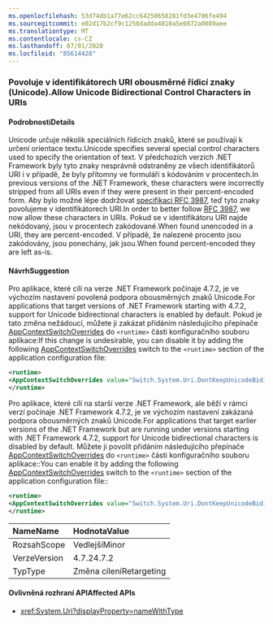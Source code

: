 ```yaml
---
ms.openlocfilehash: 53d74db1a77e62cc64250658281fd3e4706fe494
ms.sourcegitcommit: e02d17b2cf9c1258dadda4810a5e6072a0089aee
ms.translationtype: MT
ms.contentlocale: cs-CZ
ms.lasthandoff: 07/01/2020
ms.locfileid: "85614428"
---
```

### <a name="allow-unicode-bidirectional-control-characters-in-uris"></a><span data-ttu-id="3cc8c-101">Povoluje v identifikátorech URI obousměrné řídicí znaky (Unicode).</span><span class="sxs-lookup"><span data-stu-id="3cc8c-101">Allow Unicode Bidirectional Control Characters in URIs</span></span>

#### <a name="details"></a><span data-ttu-id="3cc8c-102">Podrobnosti</span><span class="sxs-lookup"><span data-stu-id="3cc8c-102">Details</span></span>

<span data-ttu-id="3cc8c-103">Unicode určuje několik speciálních řídicích znaků, které se používají k určení orientace textu.</span><span class="sxs-lookup"><span data-stu-id="3cc8c-103">Unicode specifies several special control characters used to specify the orientation of text.</span></span> <span data-ttu-id="3cc8c-104">V předchozích verzích .NET Framework byly tyto znaky nesprávně odstraněny ze všech identifikátorů URI i v případě, že byly přítomny ve formuláři s kódováním v procentech.</span><span class="sxs-lookup"><span data-stu-id="3cc8c-104">In previous versions of the .NET Framework, these characters were incorrectly stripped from all URIs even if they were present in their percent-encoded form.</span></span> <span data-ttu-id="3cc8c-105">Aby bylo možné lépe dodržovat [specifikaci RFC 3987](https://tools.ietf.org/html/rfc3987), teď tyto znaky povolujeme v identifikátorech URI.</span><span class="sxs-lookup"><span data-stu-id="3cc8c-105">In order to better follow [RFC 3987](https://tools.ietf.org/html/rfc3987), we now allow these characters in URIs.</span></span> <span data-ttu-id="3cc8c-106">Pokud se v identifikátoru URI najde nekódovaný, jsou v procentech zakódované.</span><span class="sxs-lookup"><span data-stu-id="3cc8c-106">When found unencoded in a URI, they are percent-encoded.</span></span> <span data-ttu-id="3cc8c-107">V případě, že nalezené procento jsou zakódovány, jsou ponechány, jak jsou.</span><span class="sxs-lookup"><span data-stu-id="3cc8c-107">When found percent-encoded they are left as-is.</span></span>

#### <a name="suggestion"></a><span data-ttu-id="3cc8c-108">Návrh</span><span class="sxs-lookup"><span data-stu-id="3cc8c-108">Suggestion</span></span>

<span data-ttu-id="3cc8c-109">Pro aplikace, které cílí na verze .NET Framework počínaje 4.7.2, je ve výchozím nastavení povolená podpora obousměrných znaků Unicode.</span><span class="sxs-lookup"><span data-stu-id="3cc8c-109">For applications that target versions of .NET Framework starting with 4.7.2, support for Unicode bidirectional characters is enabled by default.</span></span> <span data-ttu-id="3cc8c-110">Pokud je tato změna nežádoucí, můžete ji zakázat přidáním následujícího přepínače [AppContextSwitchOverrides](~/docs/framework/configure-apps/file-schema/runtime/appcontextswitchoverrides-element.md) do `<runtime>` části konfiguračního souboru aplikace:</span><span class="sxs-lookup"><span data-stu-id="3cc8c-110">If this change is undesirable, you can disable it by adding the following [AppContextSwitchOverrides](~/docs/framework/configure-apps/file-schema/runtime/appcontextswitchoverrides-element.md) switch to the `<runtime>` section of the application configuration file:</span></span>

```xml
<runtime>
<AppContextSwitchOverrides value="Switch.System.Uri.DontKeepUnicodeBidiFormattingCharacters=true" />
</runtime>
```

<span data-ttu-id="3cc8c-111">Pro aplikace, které cílí na starší verze .NET Framework, ale běží v rámci verzí počínaje .NET Framework 4.7.2, je ve výchozím nastavení zakázaná podpora obousměrných znaků Unicode.</span><span class="sxs-lookup"><span data-stu-id="3cc8c-111">For applications that target earlier versions of the .NET Framework but are running under versions starting with .NET Framework 4.7.2, support for Unicode bidirectional characters is disabled by default.</span></span> <span data-ttu-id="3cc8c-112">Můžete ji povolit přidáním následujícího přepínače [AppContextSwitchOverrides](~/docs/framework/configure-apps/file-schema/runtime/appcontextswitchoverrides-element.md) do `<runtime>` části konfiguračního souboru aplikace::</span><span class="sxs-lookup"><span data-stu-id="3cc8c-112">You can enable it by adding the following [AppContextSwitchOverrides](~/docs/framework/configure-apps/file-schema/runtime/appcontextswitchoverrides-element.md) switch to the `<runtime>` section of the application configuration file::</span></span>

```xml
<runtime>
<AppContextSwitchOverrides value="Switch.System.Uri.DontKeepUnicodeBidiFormattingCharacters=false" />
</runtime>
```

| <span data-ttu-id="3cc8c-113">Name</span><span class="sxs-lookup"><span data-stu-id="3cc8c-113">Name</span></span>    | <span data-ttu-id="3cc8c-114">Hodnota</span><span class="sxs-lookup"><span data-stu-id="3cc8c-114">Value</span></span>       |
|:--------|:------------|
| <span data-ttu-id="3cc8c-115">Rozsah</span><span class="sxs-lookup"><span data-stu-id="3cc8c-115">Scope</span></span>   | <span data-ttu-id="3cc8c-116">Vedlejší</span><span class="sxs-lookup"><span data-stu-id="3cc8c-116">Minor</span></span>       |
| <span data-ttu-id="3cc8c-117">Verze</span><span class="sxs-lookup"><span data-stu-id="3cc8c-117">Version</span></span> | <span data-ttu-id="3cc8c-118">4.7.2</span><span class="sxs-lookup"><span data-stu-id="3cc8c-118">4.7.2</span></span>       |
| <span data-ttu-id="3cc8c-119">Typ</span><span class="sxs-lookup"><span data-stu-id="3cc8c-119">Type</span></span>    | <span data-ttu-id="3cc8c-120">Změna cílení</span><span class="sxs-lookup"><span data-stu-id="3cc8c-120">Retargeting</span></span> |

#### <a name="affected-apis"></a><span data-ttu-id="3cc8c-121">Ovlivněná rozhraní API</span><span class="sxs-lookup"><span data-stu-id="3cc8c-121">Affected APIs</span></span>

- <xref:System.Uri?displayProperty=nameWithType>
